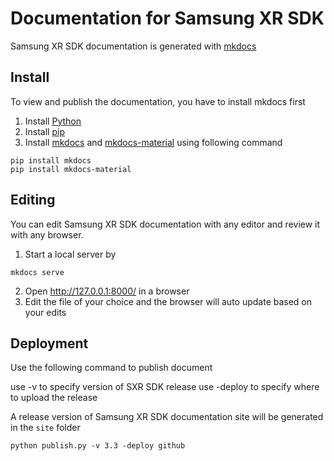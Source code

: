 # Documentation for Samsung XR SDK

Samsung XR SDK documentation is generated with [mkdocs](http://www.mkdocs.org/)

## Install

To view and publish the documentation, you have to install mkdocs first

1. Install [Python](https://www.python.org/)
2. Install [pip](https://pip.pypa.io/en/stable/installing/)
3. Install [mkdocs](http://www.mkdocs.org/) and [mkdocs-material](http://squidfunk.github.io/mkdocs-material/) using following command
```
pip install mkdocs
pip install mkdocs-material
```

## Editing

You can edit Samsung XR SDK documentation with any editor and review it with any browser.


1. Start a local server by
```
mkdocs serve
```
2. Open http://127.0.0.1:8000/ in a browser
3. Edit the file of your choice and the browser will auto update based on your edits


## Deployment
Use the following command to publish document

use -v to specify version of SXR SDK release
use -deploy to specify where to upload the release

A release version of Samsung XR SDK documentation site will be generated in the `site` folder

```
python publish.py -v 3.3 -deploy github
```
